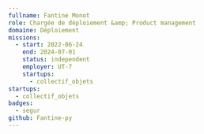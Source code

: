 ```yaml
---
fullname: Fantine Monot
role: Chargée de déploiement &amp; Product management
domaine: Déploiement
missions:
  - start: 2022-06-24
    end: 2024-07-01
    status: independent
    employer: UT-7
    startups:
      - collectif_objets
startups:
  - collectif_objets
badges:
  - segur
github: Fantine-py
---
```

